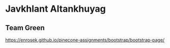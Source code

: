 # Javkhlant Altankhuyag

## Team Green

https://enrosek.github.io/pinecone-assignments/bootstrap/bootstrap-page/
